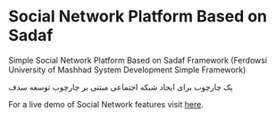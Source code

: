 # Social Network Platform Based on Sadaf
Simple Social Network Platform Based on Sadaf Framework (Ferdowsi University of Mashhad System Development Simple Framework)


یک چارچوب برای ایجاد شبکه اجتماعی مبتنی بر چارچوب توسعه سدف

For a live demo of Social Network features visit <a href="https://ssn.goldalio.ir/sadaf/login.php" target="_blank">here</a>.
